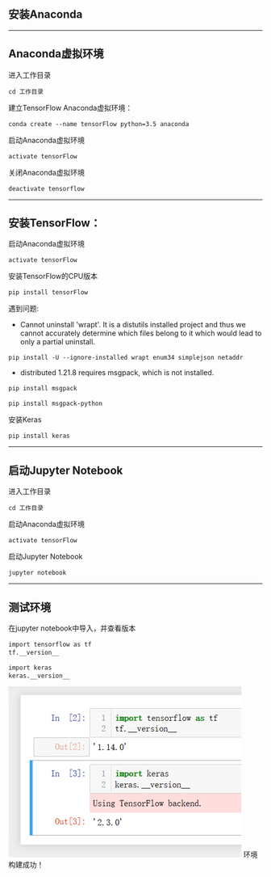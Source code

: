 ## 安装Anaconda



---
## Anaconda虚拟环境
进入工作目录
```
cd 工作目录
```
建立TensorFlow Anaconda虚拟环境：
```
conda create --name tensorFlow python=3.5 anaconda
```

启动Anaconda虚拟环境
```
activate tensorFlow
```

关闭Anaconda虚拟环境
```
deactivate tensorflow
```

---
## 安装TensorFlow：

启动Anaconda虚拟环境
```
activate tensorFlow
```

安装TensorFlow的CPU版本
```
pip install tensorFlow
```
遇到问题:
- Cannot uninstall 'wrapt'. It is a distutils installed project and thus we cannot accurately determine which files belong to it which would lead to only a partial uninstall.
```
pip install -U --ignore-installed wrapt enum34 simplejson netaddr
```
- distributed 1.21.8 requires msgpack, which is not installed.
```
pip install msgpack
```
```
pip install msgpack-python
```


安装Keras
```
pip install keras
```

---
## 启动Jupyter Notebook
进入工作目录
```
cd 工作目录
```
启动Anaconda虚拟环境
```
activate tensorFlow
```
启动Jupyter Notebook
```
jupyter notebook
```

---
## 测试环境
在jupyter notebook中导入，并查看版本
```
import tensorflow as tf
tf.__version__
```

```
import keras
keras.__version__
```
![img](../../imgs/9ab8c8a2-db52-11e9-8a34-2a2ae2dbcce4.png)
环境构建成功！
